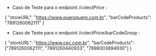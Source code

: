 - Caso de Teste para o endpoint /colectPrice :

{
"storeURL": "https://www.queroquero.com.br",
"barCodeProducts": "7891260062111"
}

- Caso de Teste para o endpoint /colectPrice/barCodeGroup :

{
"storeURL": "https://www.cec.com.br",
"barCodeProducts": ["7891260062111", "7891260440933", "7898003894930"]
}
